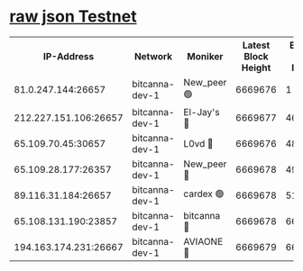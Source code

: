 [raw json Testnet](https://rpc-check.bcat.stavr.tech/bcat/rpc-bcat-result.json)
=


<table><tr><th>IP-Address</th><th>Network</th><th>Moniker</th><th>Latest Block Height</th><th>Earliest Block Height</th><th>Catching Up</th><th>Tx Index</th><th>Voting Power</th><th>Scan Time</th></tr><tr><td>81.0.247.144:26657</td><td>bitcanna-dev-1</td><td>New_peer 🟢</td><td>6669676</td><td>1</td><td>False</td><td>on</td><td>0</td><td>2024-02-29T23:03:51.730194034UTC</td></tr><tr><td>212.227.151.106:26657</td><td>bitcanna-dev-1</td><td>El-Jay's 🔴</td><td>6669677</td><td>4670391</td><td>False</td><td>on</td><td>2218164</td><td>2024-02-29T23:03:58.362586139UTC</td></tr><tr><td>65.109.70.45:30657</td><td>bitcanna-dev-1</td><td>L0vd 🔴</td><td>6669676</td><td>4828155</td><td>False</td><td>on</td><td>307920</td><td>2024-02-29T23:03:52.031584949UTC</td></tr><tr><td>65.109.28.177:26357</td><td>bitcanna-dev-1</td><td>New_peer 🔴</td><td>6669678</td><td>4952911</td><td>False</td><td>on</td><td>2237067</td><td>2024-02-29T23:03:58.959118899UTC</td></tr><tr><td>89.116.31.184:26657</td><td>bitcanna-dev-1</td><td>cardex 🟢</td><td>6669678</td><td>5185001</td><td>False</td><td>on</td><td>0</td><td>2024-02-29T23:03:58.645489329UTC</td></tr><tr><td>65.108.131.190:23857</td><td>bitcanna-dev-1</td><td>bitcanna 🔴</td><td>6669678</td><td>6665678</td><td>False</td><td>off</td><td>378446</td><td>2024-02-29T23:03:59.307275094UTC</td></tr><tr><td>194.163.174.231:26667</td><td>bitcanna-dev-1</td><td>AVIAONE 🔴</td><td>6669679</td><td>6669651</td><td>False</td><td>on</td><td>1949865</td><td>2024-02-29T23:04:07.766845150UTC</td></tr></table>